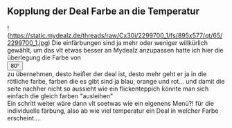 ## Kopplung der Deal Farbe an die Temperatur
!(https://static.mydealz.de/threads/raw/Cx30i/2299700_1/fs/895x577/qt/65/2299700_1.jpg)
Die einfärbungen sind ja mehr oder weniger willkürlich gewählt, um das vlt etwas besser an Mydealz anzupassen hatte ich hier die überlegung die Farbe von   
<button title="Derzeit bewertet mit 80°. Dein Vote verändert die Temperatur!" class="cept-vote-temp vote-temp size--all-m space--l-half-1 vote-temp--warm space--mh-1"><span>80° </span><span class="popover-origin space--b-2"><!----></span></button>  
zu übernehmen, desto heißer der deal ist, desto mehr geht er ja in die rötliche farbe, farben die es gibt sind ja blau, orange und rot... und damit die seite nachher nicht so aussieht wie ein flickenteppich könnte man sich einfach die gleich farben "ausleihen"  
Ein schritt weiter wäre dann vlt soetwas wie ein eigenens Menü?! für die individuelle färbung, also ab wie viel temperatur ein Deal in welcher Farbe erscheint....  
